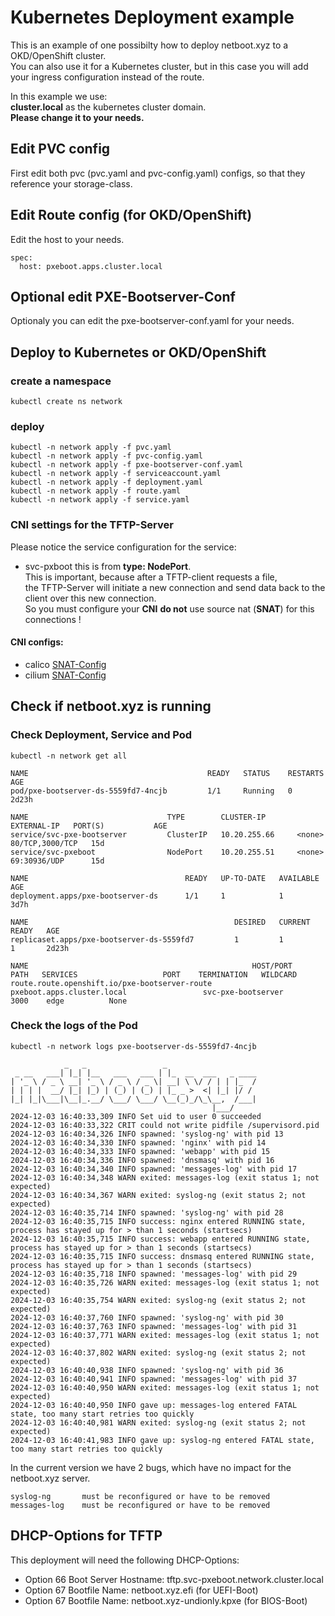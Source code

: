 # Kubernetes Deployment example

This is an example of one possibilty how to deploy netboot.xyz to a OKD/OpenShift cluster.  
You can also use it for a Kubernetes cluster, but in this case you will add your ingress configuration instead of the route.  
  
In this example we use:  
  **cluster.local** as the kubernetes cluster domain.  
  **Please change it to your needs.**

## Edit PVC config

First edit both pvc (pvc.yaml and pvc-config.yaml) configs, so that they reference your storage-class.

## Edit Route config (for OKD/OpenShift)

Edit the host to your needs.
```
spec:
  host: pxeboot.apps.cluster.local
```

## Optional edit PXE-Bootserver-Conf

Optionaly you can edit the pxe-bootserver-conf.yaml for your needs.

## Deploy to Kubernetes or OKD/OpenShift

### create a namespace

```
kubectl create ns network
```

### deploy

```
kubectl -n network apply -f pvc.yaml
kubectl -n network apply -f pvc-config.yaml
kubectl -n network apply -f pxe-bootserver-conf.yaml
kubectl -n network apply -f serviceaccount.yaml
kubectl -n network apply -f deployment.yaml
kubectl -n network apply -f route.yaml
kubectl -n network apply -f service.yaml
```

### CNI settings for the TFTP-Server

Please notice the service configuration for the service:
- svc-pxboot
this is from **type: NodePort**.  
This is important, because after a TFTP-client requests a file,  
the TFTP-Server will initiate a new connection and send data back to the client over this new connection.  
So you must configure your **CNI** **do not** use source nat (**SNAT**) for this connections !

#### CNI configs:

- calico [SNAT-Config](https://docs.tigera.io/calico/latest/networking/configuring/workloads-outside-cluster)
- cilium [SNAT-Config](https://docs.cilium.io/en/stable/network/concepts/masquerading/)

## Check if netboot.xyz is running

### Check Deployment, Service and Pod

```
kubectl -n network get all

NAME                                        READY   STATUS    RESTARTS   AGE
pod/pxe-bootserver-ds-5559fd7-4ncjb         1/1     Running   0          2d23h

NAME                               TYPE        CLUSTER-IP       EXTERNAL-IP   PORT(S)           AGE
service/svc-pxe-bootserver         ClusterIP   10.20.255.66     <none>        80/TCP,3000/TCP   15d
service/svc-pxeboot                NodePort    10.20.255.51     <none>        69:30936/UDP      15d

NAME                                   READY   UP-TO-DATE   AVAILABLE   AGE
deployment.apps/pxe-bootserver-ds      1/1     1            1           3d7h

NAME                                              DESIRED   CURRENT   READY   AGE
replicaset.apps/pxe-bootserver-ds-5559fd7         1         1         1       2d23h

NAME                                                  HOST/PORT                           PATH   SERVICES                   PORT    TERMINATION   WILDCARD
route.route.openshift.io/pxe-bootserver-route         pxeboot.apps.cluster.local                 svc-pxe-bootserver         3000    edge          None
```

### Check the logs of the Pod

```
kubectl -n network logs pxe-bootserver-ds-5559fd7-4ncjb

            _   _                 _
 _ __   ___| |_| |__   ___   ___ | |_  __  ___   _ ____
| '_ \ / _ \ __| '_ \ / _ \ / _ \| __| \ \/ / | | |_  /
| | | |  __/ |_| |_) | (_) | (_) | |_ _ >  <| |_| |/ /
|_| |_|\___|\__|_.__/ \___/ \___/ \__(_)_/\_\__,  /___|
                                             |___/
2024-12-03 16:40:33,309 INFO Set uid to user 0 succeeded
2024-12-03 16:40:33,322 CRIT could not write pidfile /supervisord.pid
2024-12-03 16:40:34,326 INFO spawned: 'syslog-ng' with pid 13
2024-12-03 16:40:34,330 INFO spawned: 'nginx' with pid 14
2024-12-03 16:40:34,333 INFO spawned: 'webapp' with pid 15
2024-12-03 16:40:34,336 INFO spawned: 'dnsmasq' with pid 16
2024-12-03 16:40:34,340 INFO spawned: 'messages-log' with pid 17
2024-12-03 16:40:34,348 WARN exited: messages-log (exit status 1; not expected)
2024-12-03 16:40:34,367 WARN exited: syslog-ng (exit status 2; not expected)
2024-12-03 16:40:35,714 INFO spawned: 'syslog-ng' with pid 28
2024-12-03 16:40:35,715 INFO success: nginx entered RUNNING state, process has stayed up for > than 1 seconds (startsecs)
2024-12-03 16:40:35,715 INFO success: webapp entered RUNNING state, process has stayed up for > than 1 seconds (startsecs)
2024-12-03 16:40:35,715 INFO success: dnsmasq entered RUNNING state, process has stayed up for > than 1 seconds (startsecs)
2024-12-03 16:40:35,718 INFO spawned: 'messages-log' with pid 29
2024-12-03 16:40:35,726 WARN exited: messages-log (exit status 1; not expected)
2024-12-03 16:40:35,754 WARN exited: syslog-ng (exit status 2; not expected)
2024-12-03 16:40:37,760 INFO spawned: 'syslog-ng' with pid 30
2024-12-03 16:40:37,763 INFO spawned: 'messages-log' with pid 31
2024-12-03 16:40:37,771 WARN exited: messages-log (exit status 1; not expected)
2024-12-03 16:40:37,802 WARN exited: syslog-ng (exit status 2; not expected)
2024-12-03 16:40:40,938 INFO spawned: 'syslog-ng' with pid 36
2024-12-03 16:40:40,941 INFO spawned: 'messages-log' with pid 37
2024-12-03 16:40:40,950 WARN exited: messages-log (exit status 1; not expected)
2024-12-03 16:40:40,950 INFO gave up: messages-log entered FATAL state, too many start retries too quickly
2024-12-03 16:40:40,981 WARN exited: syslog-ng (exit status 2; not expected)
2024-12-03 16:40:41,983 INFO gave up: syslog-ng entered FATAL state, too many start retries too quickly
```
In the current version we have 2 bugs, which have no impact for the netboot.xyz server.
```
syslog-ng       must be reconfigured or have to be removed
messages-log    must be reconfigured or have to be removed
```

## DHCP-Options for TFTP

This deployment will need the following DHCP-Options:
- Option 66 Boot Server Hostname: tftp.svc-pxeboot.network.cluster.local
- Option 67 Bootfile Name:        netboot.xyz.efi            (for UEFI-Boot)
- Option 67 Bootfile Name:        netboot.xyz-undionly.kpxe  (for BIOS-Boot)

